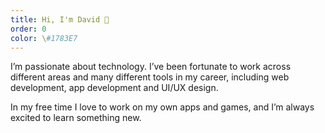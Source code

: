 ```yaml
---
title: Hi, I'm David 👋
order: 0
color: \#1783E7
---
```

I’m passionate about technology. I’ve been fortunate to work across different areas and many different tools in my career, including web development, app development and UI/UX design.

In my free time I love to work on my own apps and games, and I’m always excited to learn something new.
